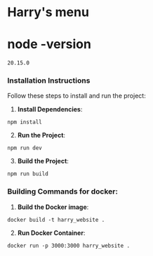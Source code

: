 # Harry's menu

# node -version

```
20.15.0
```

### Installation Instructions

Follow these steps to install and run the project:

1. **Install Dependencies**:

```
npm install
```

2. **Run the Project**:

```
npm run dev
```

3. **Build the Project**:

```
npm run build
```

### Building Commands for docker:

1. **Build the Docker image**:

```
docker build -t harry_website .
```

2. **Run Docker Container**:

```
docker run -p 3000:3000 harry_website .
```
